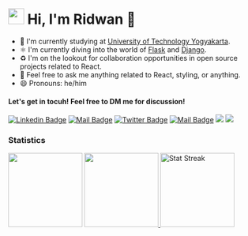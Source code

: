 <h1 class="flex"><img src="https://tva1.sinaimg.cn/large/e6c9d24egy1h1571l0uucg205k05egri.gif" width="32" />&nbsp;Hi, I'm Ridwan 👋</h1>

<!--
<p align="left">
  <samp>
    <a href="https://ridwaanhall.com" target='_blank'>landing page</a> .
        <a href="https://ridwaanhall.id" target='_blank'>website & portfolio</a> .
    <a href="https://ridwaanhall.id/blog" target='_blank'>blog</a> 
  </samp>
</p>
-->

- 🏢 I'm currently studying at [University of Technology Yogyakarta](https://uty.ac.id).
- ⚛️ I'm currently diving into the world of [Flask](https://flask.palletsprojects.com/) and [Django](https://www.djangoproject.com/).
- ♻️ I'm on the lookout for collaboration opportunities in open source projects related to React.
- 💬 Feel free to ask me anything related to React, styling, or anything.
- 😄 Pronouns: he/him


####  Let's get in tocuh! Feel free to DM me for discussion!

[![Linkedin Badge](https://img.shields.io/badge/-Ridwan%20Halim-0e76a8?style=flat&labelColor=0e76a8&logo=linkedin&logoColor=white)](https://www.linkedin.com/in/ridwaanhall/) 
[![Mail Badge](https://img.shields.io/badge/-@ridwaanhall-e84393?style=flat&labelColor=e84393&logo=instagram&logoColor=white)](https://instagram.com/ridwaanhall) 
[![Twitter Badge](https://img.shields.io/badge/-@ridwaanhall-1ca0f1?style=flat&labelColor=1ca0f1&logo=twitter&logoColor=white&link=https://twitter.com/ridwaanhall)](https://twitter.com/ridwaanhall) 
[![Mail Badge](https://img.shields.io/badge/-ridwaanhall.dev@gmail.com-c0392b?style=flat&labelColor=c0392b&logo=gmail&logoColor=white)](mailto:ridwaanhall.dev@gmail.com)
[![](https://komarev.com/ghpvc/?username=ridwaanhall&color=blue&label=Profile%20Views)](https://github.com/ridwaanhall/ridwaanhall)
[![](https://img.shields.io/github/followers/ridwaanhall?label=GitHub%20Followers)](https://github.com/ridwaanhall)
<br />

### Statistics

<span>
    <img height="150"  src="https://github-readme-stats.vercel.app/api/top-langs/?username=ridwaanhall&layout=compact&hide=php&langs_count=6" />
</span>
<!--
<span><a href="https://wakatime.com/@ridwaanhall"><img height="150" src="https://github-readme-stats.vercel.app/api/wakatime?username=ridwaanhall&layout=compact&langs_count=6" /></a></span>-->
<span>
    <a href="https://github.com/ridwaanhall?tab=repositories&q=&type=&language=&sort=stargazers">
        <img height="150" src="https://github-readme-stats.vercel.app/api?username=ridwaanhall&show_icons=true&count_private=true&hide=contribs" />
    </a>
</span>

<span>
    <img src="https://github-readme-streak-stats.herokuapp.com/?user=ridwaanhall" height="150" alt="Stat Streak" />
</span>
